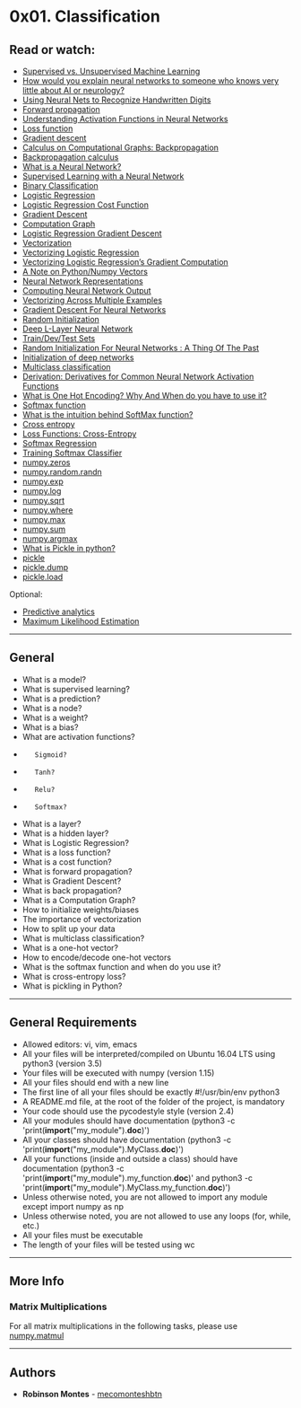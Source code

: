 # 0x01. Classification

## Read or watch:

*    [Supervised vs. Unsupervised Machine Learning](https://blogs.oracle.com/datascience/supervised-vs-unsupervised-machine-learning)
*    [How would you explain neural networks to someone who knows very little about AI or neurology?](https://www.quora.com/How-would-you-explain-neural-networks-to-someone-who-knows-very-little-about-AI-or-neurology/answer/Yohan-John)
*    [Using Neural Nets to Recognize Handwritten Digits](http://neuralnetworksanddeeplearning.com/chap1.html)
*    [Forward propagation](https://www.youtube.com/watch?v=wL17g67vU88)
*    [Understanding Activation Functions in Neural Networks](https://medium.com/the-theory-of-everything/understanding-activation-functions-in-neural-networks-9491262884e0)
*    [Loss function](https://en.wikipedia.org/wiki/Loss_function)
*    [Gradient descent](https://en.wikipedia.org/wiki/Gradient_descent)
*    [Calculus on Computational Graphs: Backpropagation](http://colah.github.io/posts/2015-08-Backprop/)
*    [Backpropagation calculus](https://www.youtube.com/watch?v=tIeHLnjs5U8)
*    [What is a Neural Network?](https://www.youtube.com/watch?v=n1l-9lIMW7E&index=2&list=PLkDaE6sCZn6Ec-XTbcX1uRg2_u4xOEky0)
*    [Supervised Learning with a Neural Network](https://www.youtube.com/watch?v=BYGpKPY9pO0&list=PLkDaE6sCZn6Ec-XTbcX1uRg2_u4xOEky0&t=0s&index=4)
*    [Binary Classification](https://www.youtube.com/watch?v=eqEc66RFY0I&list=PLkDaE6sCZn6Ec-XTbcX1uRg2_u4xOEky0&index=7)
*    [Logistic Regression](https://www.youtube.com/watch?v=hjrYrynGWGA&index=8&list=PLkDaE6sCZn6Ec-XTbcX1uRg2_u4xOEky0)
*    [Logistic Regression Cost Function](https://www.youtube.com/watch?v=SHEPb1JHw5o&index=9&list=PLkDaE6sCZn6Ec-XTbcX1uRg2_u4xOEky0)
*    [Gradient Descent](https://www.youtube.com/watch?v=uJryes5Vk1o&list=PLkDaE6sCZn6Ec-XTbcX1uRg2_u4xOEky0&index=10)
*    [Computation Graph](https://www.youtube.com/watch?v=hCP1vGoCdYU&list=PLkDaE6sCZn6Ec-XTbcX1uRg2_u4xOEky0&index=13)
*    [Logistic Regression Gradient Descent](https://www.youtube.com/watch?v=z_xiwjEdAC4&index=15&list=PLkDaE6sCZn6Ec-XTbcX1uRg2_u4xOEky0)
*    [Vectorization](https://www.youtube.com/watch?v=qsIrQi0fzbY&index=17&list=PLkDaE6sCZn6Ec-XTbcX1uRg2_u4xOEky0)
*    [Vectorizing Logistic Regression](https://www.youtube.com/watch?v=okpqeEUdEkY&list=PLkDaE6sCZn6Ec-XTbcX1uRg2_u4xOEky0&index=19)
*    [Vectorizing Logistic Regression’s Gradient Computation](https://www.youtube.com/watch?v=2BkqApHKwn0&index=20&list=PLkDaE6sCZn6Ec-XTbcX1uRg2_u4xOEky0)
*    [A Note on Python/Numpy Vectors](https://www.youtube.com/watch?v=V2QlTmh6P2Y&index=22&list=PLkDaE6sCZn6Ec-XTbcX1uRg2_u4xOEky0)
*    [Neural Network Representations](https://www.youtube.com/watch?v=CcRkHl75Z-Y&index=26&list=PLkDaE6sCZn6Ec-XTbcX1uRg2_u4xOEky0)
*    [Computing Neural Network Output](https://www.youtube.com/watch?v=rMOdrD61IoU&index=27&list=PLkDaE6sCZn6Ec-XTbcX1uRg2_u4xOEky0)
*    [Vectorizing Across Multiple Examples](https://www.youtube.com/watch?v=xy5MOQpx3aQ&list=PLkDaE6sCZn6Ec-XTbcX1uRg2_u4xOEky0&index=28)
*    [Gradient Descent For Neural Networks](https://www.youtube.com/watch?v=7bLEWDZng_M&list=PLkDaE6sCZn6Ec-XTbcX1uRg2_u4xOEky0&index=33)
*    [Random Initialization](https://www.youtube.com/watch?v=6by6Xas_Kho&index=35&list=PLkDaE6sCZn6Ec-XTbcX1uRg2_u4xOEky0)
*    [Deep L-Layer Neural Network](https://www.youtube.com/watch?v=2gw5tE2ziqA&index=36&list=PLkDaE6sCZn6Ec-XTbcX1uRg2_u4xOEky0)
*    [Train/Dev/Test Sets](https://www.youtube.com/watch?v=1waHlpKiNyY&list=PLkDaE6sCZn6Hn0vK8co82zjQtt3T2Nkqc)
*    [Random Initialization For Neural Networks : A Thing Of The Past](https://towardsdatascience.com/random-initialization-for-neural-networks-a-thing-of-the-past-bfcdd806bf9e)
*    [Initialization of deep networks](http://deepdish.io/2015/02/24/network-initialization/)
*    [Multiclass classification](https://en.wikipedia.org/wiki/Multiclass_classification)
*    [Derivation: Derivatives for Common Neural Network Activation Functions](https://theclevermachine.wordpress.com/2014/09/08/derivation-derivatives-for-common-neural-network-activation-functions/)
*    [What is One Hot Encoding? Why And When do you have to use it?](https://hackernoon.com/what-is-one-hot-encoding-why-and-when-do-you-have-to-use-it-e3c6186d008f?gi=a4f47cf027f7)
*    [Softmax function](https://en.wikipedia.org/wiki/Softmax_function)
*    [What is the intuition behind SoftMax function?](https://www.quora.com/What-is-the-intuition-behind-SoftMax-function)
*    [Cross entropy](https://en.wikipedia.org/wiki/Cross_entropy)
*    [Loss Functions: Cross-Entropy](https://ml-cheatsheet.readthedocs.io/en/latest/loss_functions.html#cross-entropy)
*    [Softmax Regression](https://www.youtube.com/watch?v=LLux1SW--oM&list=PLkDaE6sCZn6Hn0vK8co82zjQtt3T2Nkqc&index=31)
*    [Training Softmax Classifier](https://www.youtube.com/watch?v=ueO_Ph0Pyqk&list=PLkDaE6sCZn6Hn0vK8co82zjQtt3T2Nkqc&index=32)
*    [numpy.zeros](https://numpy.org/doc/1.18/reference/generated/numpy.zeros.html)
*    [numpy.random.randn](https://docs.scipy.org/doc/numpy-1.15.1/reference/generated/numpy.random.randn.html)
*    [numpy.exp](https://numpy.org/doc/1.18/reference/generated/numpy.exp.html)
*    [numpy.log](https://numpy.org/doc/1.18/reference/generated/numpy.log.html)
*    [numpy.sqrt](https://numpy.org/doc/1.18/reference/generated/numpy.sqrt.html)
*    [numpy.where](https://numpy.org/doc/1.18/reference/generated/numpy.where.html)
*    [numpy.max](https://docs.scipy.org/doc/numpy-1.15.0/reference/generated/numpy.amax.html)
*    [numpy.sum](https://docs.scipy.org/doc/numpy-1.15.0/reference/generated/numpy.sum.html)
*    [numpy.argmax](https://docs.scipy.org/doc/numpy-1.15.0/reference/generated/numpy.argmax.html)
*    [What is Pickle in python?](https://yasoob.me/2013/08/02/what-is-pickle-in-python/)
*    [pickle](https://docs.python.org/3/library/pickle.html)
*    [pickle.dump](https://docs.python.org/3/library/pickle.html#pickle.dump)
*    [pickle.load](https://docs.python.org/3/library/pickle.html#pickle.load)

Optional:

*    [Predictive analytics](https://en.wikipedia.org/wiki/Predictive_analytics)
*    [Maximum Likelihood Estimation](https://towardsdatascience.com/maximum-likelihood-estimation-984af2dcfcac)

---
## General
*    What is a model?
*    What is supervised learning?
*    What is a prediction?
*    What is a node?
*    What is a weight?
*    What is a bias?
*    What are activation functions?
*        Sigmoid?
*        Tanh?
*        Relu?
*        Softmax?
*    What is a layer?
*    What is a hidden layer?
*    What is Logistic Regression?
*    What is a loss function?
*    What is a cost function?
*    What is forward propagation?
*    What is Gradient Descent?
*    What is back propagation?
*    What is a Computation Graph?
*    How to initialize weights/biases
*    The importance of vectorization
*    How to split up your data
*    What is multiclass classification?
*    What is a one-hot vector?
*    How to encode/decode one-hot vectors
*    What is the softmax function and when do you use it?
*    What is cross-entropy loss?
*    What is pickling in Python?

---
## General Requirements
*    Allowed editors: vi, vim, emacs
*    All your files will be interpreted/compiled on Ubuntu 16.04 LTS using python3 (version 3.5)
*    Your files will be executed with numpy (version 1.15)
*    All your files should end with a new line
*    The first line of all your files should be exactly #!/usr/bin/env python3
*    A README.md file, at the root of the folder of the project, is mandatory
*    Your code should use the pycodestyle style (version 2.4)
*    All your modules should have documentation (python3 -c 'print(__import__("my_module").__doc__)')
*    All your classes should have documentation (python3 -c 'print(__import__("my_module").MyClass.__doc__)')
*    All your functions (inside and outside a class) should have documentation (python3 -c 'print(__import__("my_module").my_function.__doc__)' and python3 -c 'print(__import__("my_module").MyClass.my_function.__doc__)')
*    Unless otherwise noted, you are not allowed to import any module except import numpy as np
*    Unless otherwise noted, you are not allowed to use any loops (for, while, etc.)
*    All your files must be executable
*    The length of your files will be tested using wc

---
## More Info

### Matrix Multiplications
For all matrix multiplications in the following tasks, please use [numpy.matmul](https://numpy.org/doc/1.18/reference/generated/numpy.matmul.html)

---
## Authors

* **Robinson Montes** - [mecomonteshbtn](https://github.com/mecomonteshbtn)
